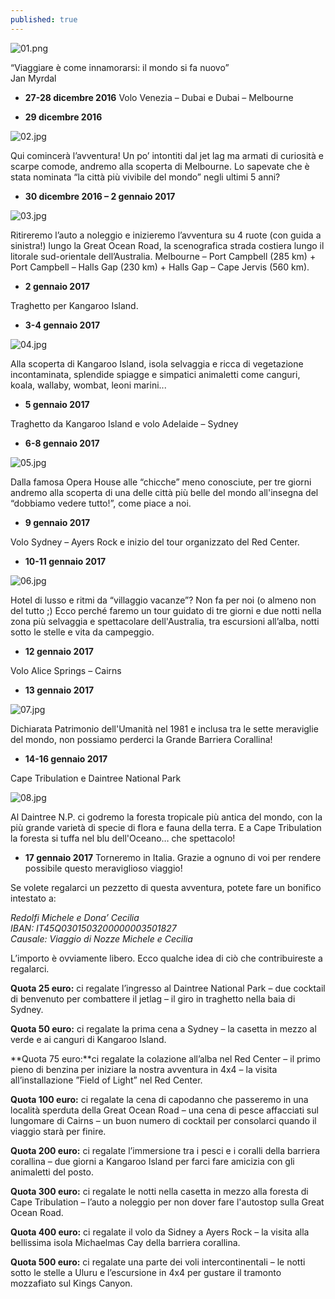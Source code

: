 ```yaml
---
published: true
---
```

![01.png]({{site.baseurl}}/images/01.png)

<class div="citazione">
“Viaggiare è come innamorarsi: il mondo si fa nuovo”<br/>
<span style="text-align:right">Jan Myrdal</span></div>



 - **27-28 dicembre 2016**
Volo Venezia – Dubai e Dubai – Melbourne

 - **29 dicembre 2016**

![02.jpg]({{site.baseurl}}/images/02.jpg)

Qui comincerà l’avventura! Un po’ intontiti dal jet lag ma armati di curiosità e scarpe comode, andremo alla scoperta di Melbourne. Lo sapevate che è stata nominata “la città più vivibile del mondo” negli ultimi 5 anni?

 - **30 dicembre 2016 – 2 gennaio 2017**

![03.jpg]({{site.baseurl}}/images/03.jpg)

Ritireremo l’auto a noleggio e inizieremo l’avventura su 4 ruote (con guida a sinistra!) lungo la Great Ocean Road, la scenografica strada costiera lungo il litorale sud-orientale dell’Australia.
Melbourne – Port Campbell (285 km) + Port Campbell – Halls Gap (230 km) + Halls Gap – Cape Jervis (560 km). 

 - **2 gennaio 2017**

Traghetto per Kangaroo Island.

 - **3-4 gennaio 2017**

![04.jpg]({{site.baseurl}}/images/04.jpg)

Alla scoperta di Kangaroo Island, isola selvaggia e ricca di vegetazione incontaminata, splendide spiagge e simpatici animaletti come canguri, koala, wallaby, wombat, leoni marini...

 - **5 gennaio 2017**

Traghetto da Kangaroo Island e volo Adelaide – Sydney

 - **6-8 gennaio 2017**

![05.jpg]({{site.baseurl}}/images/05.jpg)

Dalla famosa Opera House alle “chicche” meno conosciute, per tre giorni andremo alla scoperta di una delle città più belle del mondo all'insegna del “dobbiamo vedere tutto!”, come piace a noi.

 - **9 gennaio 2017**

Volo Sydney – Ayers Rock e inizio del tour organizzato del Red Center.

 - **10-11 gennaio 2017**

![06.jpg]({{site.baseurl}}/images/06.jpg)

Hotel di lusso e ritmi da “villaggio vacanze”? Non fa per noi (o almeno non del tutto ;) Ecco perché faremo un tour guidato di tre giorni e due notti nella zona più selvaggia e spettacolare dell'Australia, tra escursioni all’alba, notti sotto le stelle e vita da campeggio.

 - **12 gennaio 2017**

Volo Alice Springs – Cairns

 - **13 gennaio 2017**

![07.jpg]({{site.baseurl}}/images/07.jpg)

Dichiarata Patrimonio dell'Umanità nel 1981 e inclusa tra le sette meraviglie del mondo, non possiamo perderci la Grande Barriera Corallina!

 - **14-16 gennaio 2017** 

Cape Tribulation e Daintree National Park

![08.jpg]({{site.baseurl}}/images/08.jpg)

Al Daintree N.P. ci godremo la foresta tropicale più antica del mondo, con la più grande varietà di specie di flora e fauna della terra. E a Cape Tribulation la foresta si tuffa nel blu dell'Oceano… che spettacolo!

 - **17 gennaio 2017**
Torneremo in Italia. Grazie a ognuno di voi per rendere possibile questo meraviglioso viaggio!




Se volete regalarci un pezzetto di questa avventura, potete fare un bonifico intestato a:

<address>
Redolfi Michele e Dona’ Cecilia<br/>
IBAN: IT45Q0301503200000003501827<br/>
Causale: Viaggio di Nozze Michele e Cecilia<br/>
</address>

L’importo è ovviamente libero. Ecco qualche idea di ciò che contribuireste a regalarci.

**Quota 25 euro:** ci regalate l’ingresso al Daintree National Park – due cocktail di benvenuto per combattere il jetlag – il giro in traghetto nella baia di Sydney.

**Quota 50 euro:** ci regalate la prima cena a Sydney – la casetta in mezzo al verde e ai canguri di Kangaroo Island.

**Quota 75 euro:**ci regalate la colazione all’alba nel Red Center – il primo pieno di benzina per iniziare la nostra avventura in 4x4 – la visita all’installazione ”Field of Light” nel Red Center.

**Quota 100 euro:** ci regalate la cena di capodanno che passeremo in una località sperduta della Great Ocean Road – una cena di pesce affacciati sul lungomare di Cairns – un buon numero di cocktail per consolarci quando il viaggio starà per finire.

**Quota 200 euro:** ci regalate l’immersione tra i pesci e i coralli della barriera corallina – due giorni a Kangaroo Island per farci fare amicizia con gli animaletti del posto.

**Quota 300 euro:** ci regalate le notti nella casetta in mezzo alla foresta di Cape Tribulation – l’auto a noleggio per non dover fare l'autostop sulla Great Ocean Road.

**Quota 400 euro:** ci regalate il volo da Sidney a Ayers Rock – la visita alla bellissima isola Michaelmas Cay della barriera corallina.

**Quota 500 euro:** ci regalate una parte dei voli intercontinentali – le notti sotto le stelle a Uluru e l’escursione in 4x4 per gustare il tramonto mozzafiato sul Kings Canyon.

